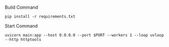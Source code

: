 Build Command

```shell
pip install -r requirements.txt
```

Start Command

```shell
uvicorn main:app --host 0.0.0.0 --port $PORT --workers 1 --loop uvloop --http httptools
```